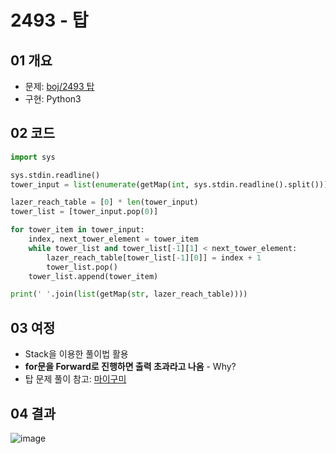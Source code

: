 # 2493 - 탑

## 01 개요
- 문제: [boj/2493 탑](https://www.acmicpc.net/problem/2493)
- 구현: Python3

## 02 코드
```python
import sys

sys.stdin.readline()
tower_input = list(enumerate(getMap(int, sys.stdin.readline().split())))[::-1]

lazer_reach_table = [0] * len(tower_input)
tower_list = [tower_input.pop(0)]

for tower_item in tower_input:
    index, next_tower_element = tower_item
    while tower_list and tower_list[-1][1] < next_tower_element:
        lazer_reach_table[tower_list[-1][0]] = index + 1
        tower_list.pop()
    tower_list.append(tower_item)

print(' '.join(list(getMap(str, lazer_reach_table))))
```

## 03 여정
- Stack을 이용한 풀이법 활용
- **for문을 Forward로 진행하면 출력 초과라고 나옴** - Why?
- 탑 문제 풀이 참고: [마이구미](https://mygumi.tistory.com/101)

## 04 결과

![image](https://user-images.githubusercontent.com/5201073/88024743-2a9d1480-cb6e-11ea-98af-99d1b32fc7ff.png)
